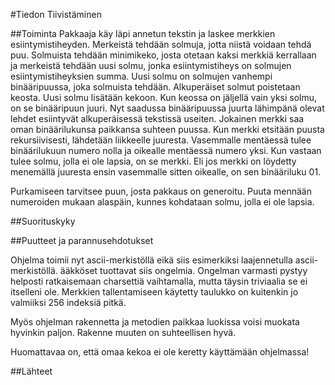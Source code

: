 #Tiedon Tiivistäminen

##Toiminta
Pakkaaja käy läpi annetun tekstin ja laskee merkkien esiintymistiheyden. Merkeistä tehdään solmuja,
jotta niistä voidaan tehdä puu. Solmuista tehdään minimikeko, josta otetaan kaksi merkkiä kerrallaan ja
merkeistä tehdään uusi solmu, jonka esiintymistiheys on solmujen esiintymistiheyksien summa. Uusi
solmu on solmujen vanhempi binääripuussa, joka solmuista tehdään.
Alkuperäiset solmut poistetaan keosta. Uusi solmu lisätään kekoon. Kun keossa on jäljellä vain yksi solmu,
on se binääripuun juuri. Nyt saadussa binääripuussa juurta lähimpänä olevat lehdet esiintyvät alkuperäisessä 
tekstissä useiten. Jokainen merkki saa oman binäärilukunsa paikkansa suhteen puussa.
Kun merkki etsitään puusta rekursiivisesti, lähdetään liikkeelle juuresta. Vasemmalle mentäessä tulee binäärilukuun
numero nolla ja oikealle mentäessä numero yksi. Kun vastaan tulee solmu, jolla ei ole lapsia,
on se merkki. Eli jos merkki on löydetty menemällä juuresta ensin vasemmalle sitten oikealle, on sen 
binääriluku 01.

Purkamiseen tarvitsee puun, josta pakkaus on generoitu. Puuta mennään numeroiden mukaan alaspäin,
kunnes kohdataan solmu, jolla ei ole lapsia.

##Suorituskyky

##Puutteet ja parannusehdotukset

Ohjelma toimii nyt ascii-merkistöllä eikä siis esimerkiksi laajennetulla ascii-merkistöllä.
ääkköset tuottavat siis ongelmia. Ongelman varmasti pystyy helposti ratkaisemaan charsettiä 
vaihtamalla, mutta täysin triviaalia se ei itselleni ole. Merkkien tallentamiseen käytetty taulukko on 
kuitenkin jo valmiiksi 256 indeksiä pitkä.

Myös ohjelman rakennetta ja metodien paikkaa luokissa voisi muokata hyvinkin paljon.
Rakenne muuten on suhteellisen hyvä.

Huomattavaa on, että omaa kekoa ei ole keretty käyttämään ohjelmassa!

##Lähteet